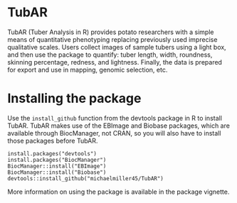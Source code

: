 # TubAR

TubAR (Tuber Analysis in R) provides potato researchers with a simple means of quantitative phenotyping replacing previously used imprecise qualitative scales. Users collect images of sample tubers using a light box, and then use the package to quantify: tuber length, width, roundness, skinning percentage, redness, and lightness. Finally, the data is prepared for export and use in mapping, genomic selection, etc.

# Installing the package

Use the `install_github` function from the devtools package in R to install TubAR.
TubAR makes use of the EBImage and Biobase packages, which are available through BiocManager, not CRAN, so you will also have to install those packages before TubAR.
```{r, include=T, eval=F}
install.packages("devtools")
install.packages("BiocManager")
BiocManager::install("EBImage")
BiocManager::install("Biobase")
devtools::install_github("michaelmiller45/TubAR")
```
More information on using the package is available in the package vignette.
